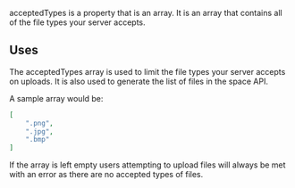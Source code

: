 acceptedTypes is a property that is an array.
It is an array that contains all of the file types your server accepts.

## Uses
The acceptedTypes array is used to limit the file types your server accepts on uploads.
It is also used to generate the list of files in the space API.

A sample array would be:
```json
[
    ".png",
    ".jpg",
    ".bmp"
]
```

If the array is left empty users attempting to upload files will always be met with an error as there are no accepted types of files.